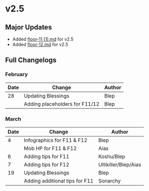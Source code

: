 # v2.5

## Major Updates

* Added [floor-11 (1).md](<../../floors/spire/floor-11 (1).md> "mention") for v2.5
* Added [floor-12.md](../../floors/spire/floor-12.md "mention") for v2.5

## Full Changelogs

### February

| Date | Change                         | Author |
| ---- | ------------------------------ | ------ |
| 28   | Updating Blessings             | Blep   |
|      | Adding placeholders for F11/12 | Blep   |

### March

| Date | Change                         | Author               |
| ---- | ------------------------------ | -------------------- |
| 4    | Infographics for F11 & F12     | Blep                 |
|      | Mob HP for F11 & F12           | Aias                 |
| 6    | Adding tips for F11            | Koshu/Blep           |
| 7    | Adding tips for F12            | Ultikiller/Blep/Aias |
| 19   | Updating Blessings             | Blep                 |
|      | Adding additional tips for F11 | Sonarchy             |
